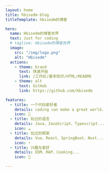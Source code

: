 ```yaml
---
layout: home
title: hbisedm-blog
titleTemplate: hbisedm的博客

hero:
  name: Hbisedm的博客世界
  text: Just for coding
  # tagline: Hbisedm的博客世界
  image:
    src: "/img/logo.png"
    alt: "Hbisedm"
  actions:
    - theme: brand
      text: 快速开始
      link: /工作区/基本知识/HTML/README
    - theme: alt
      text: GitHub
      link: https://github.com/hbisedm

features:
  - title: 一个代码爱好者
    details: coding can make a great world.
    icon: 🚀
  - title: 玩过的语言
    details: Java、JavaScript、Typescript...
    icon: ☁️
  - title: 玩过的框架
    details: Vue、React、SpringBoot、Nuxt...
    icon: ⚡
  - title: 兴趣与爱好
    details: EDM、RAP、Cooking...
    icon: 🚣

---
```

